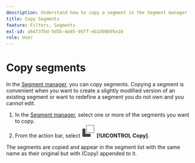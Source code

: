 ```yaml
---
description: Understand how to copy a segment in the Segment manager
title: Copy Segments
feature: Filters, Segments
exl-id: a64737bd-5d5b-4e85-95ff-eb1d90b95e18
role: User
---
```

# Copy segments

In the [Segment manager](seg-manage.md), you can copy segments. Copying a segment is convenient when you want to create a slightly modified version of an existing segment or want to redefine a segment you do not own and you cannot edit.

1. In the [Segment manager](seg-manage.md), select one or more of the segments you want to copy.
1. From the action bar, select ![Copy](/help/assets/icons/Copy.svg) **[!UICONTROL Copy]**.

The segments are copied and appear in the segment list with the same name as their original but with (Copy) appended to it.

